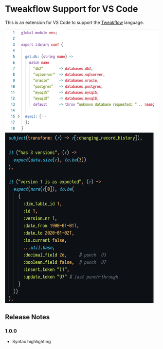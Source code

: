 # Tweakflow Support for VS Code

This is an extension for VS Code to support the [Tweakflow](https://github.com/twineworks/tweakflow/) language.

![syntax_light](./images/screenshot_config.png)
![syntax_dark](./images/screenshot_tests.png)

## Release Notes

### 1.0.0

 - Syntax highlighting

